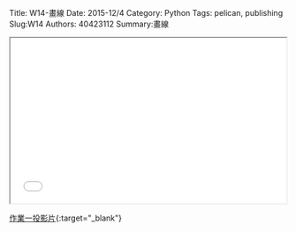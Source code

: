 Title: W14-畫線
Date: 2015-12/4
Category: Python
Tags: pelican, publishing
Slug:W14
Authors: 40423112
Summary:畫線


<iframe src="40423112_w14_p.html" width="500" height="300"></iframe>

[作業一投影片](40423112_cp_w14_p.html){:target="_blank"}

<!-- 導入 brython.js -->

<script type="text/javascript" src="js/Brython3.2.3-20151122-082712/brython.js"></script>

<!-- 啟動 brython() -->

<script>
window.onload=function(){
brython(1);
}
</script>

<!-- 以下利用 Brython 程式執行繪圖 -->

<canvas id="plotarea" width="300" height="200"></canvas>

<script type="text/python3">
# 導入 doc
from browser import document as doc
from browser import console
import math

# 準備繪圖畫布
canvas = doc["plotarea"]
ctx = canvas.getContext("2d")

# 開始畫直線
ctx.beginPath()
ctx.lineWidth = 5
ctx.moveTo(0, 0)
ctx.lineTo(200, 200)
ctx.strokeStyle = "#0000ff"
ctx.moveTo(200, 0)
ctx.lineTo(0,200)
ctx.strokeStyle = "#FF0000"
ctx.stroke()


x = 100
y = 100

</script>

